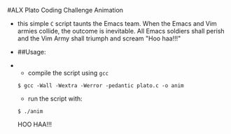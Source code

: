 #ALX Plato Coding Challenge Animation
- this simple `C` script taunts the Emacs team. When the Emacs and Vim armies collide, the outcome is inevitable. All Emacs soldiers shall perish and the Vim Army shall triumph and scream "Hoo haa!!!"

- ##Usage:
- - compile the script using `gcc`
  ```
  $ gcc -Wall -Wextra -Werror -pedantic plato.c -o anim
  ```
  - run the script with:
  ```
  $ ./anim
  ```

  HOO HAA!!!
